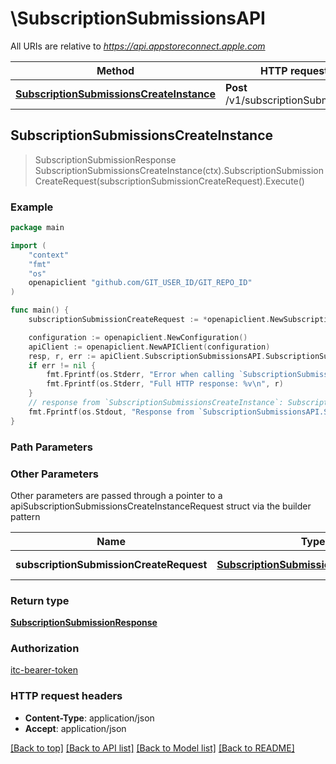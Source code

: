 # \SubscriptionSubmissionsAPI

All URIs are relative to *https://api.appstoreconnect.apple.com*

Method | HTTP request | Description
------------- | ------------- | -------------
[**SubscriptionSubmissionsCreateInstance**](SubscriptionSubmissionsAPI.md#SubscriptionSubmissionsCreateInstance) | **Post** /v1/subscriptionSubmissions | 



## SubscriptionSubmissionsCreateInstance

> SubscriptionSubmissionResponse SubscriptionSubmissionsCreateInstance(ctx).SubscriptionSubmissionCreateRequest(subscriptionSubmissionCreateRequest).Execute()



### Example

```go
package main

import (
    "context"
    "fmt"
    "os"
    openapiclient "github.com/GIT_USER_ID/GIT_REPO_ID"
)

func main() {
    subscriptionSubmissionCreateRequest := *openapiclient.NewSubscriptionSubmissionCreateRequest(*openapiclient.NewSubscriptionSubmissionCreateRequestData("Type_example", *openapiclient.NewSubscriptionAppStoreReviewScreenshotCreateRequestDataRelationships(*openapiclient.NewSubscriptionAppStoreReviewScreenshotCreateRequestDataRelationshipsSubscription(*openapiclient.NewPromotedPurchaseRelationshipsSubscriptionData("Type_example", "Id_example"))))) // SubscriptionSubmissionCreateRequest | SubscriptionSubmission representation

    configuration := openapiclient.NewConfiguration()
    apiClient := openapiclient.NewAPIClient(configuration)
    resp, r, err := apiClient.SubscriptionSubmissionsAPI.SubscriptionSubmissionsCreateInstance(context.Background()).SubscriptionSubmissionCreateRequest(subscriptionSubmissionCreateRequest).Execute()
    if err != nil {
        fmt.Fprintf(os.Stderr, "Error when calling `SubscriptionSubmissionsAPI.SubscriptionSubmissionsCreateInstance``: %v\n", err)
        fmt.Fprintf(os.Stderr, "Full HTTP response: %v\n", r)
    }
    // response from `SubscriptionSubmissionsCreateInstance`: SubscriptionSubmissionResponse
    fmt.Fprintf(os.Stdout, "Response from `SubscriptionSubmissionsAPI.SubscriptionSubmissionsCreateInstance`: %v\n", resp)
}
```

### Path Parameters



### Other Parameters

Other parameters are passed through a pointer to a apiSubscriptionSubmissionsCreateInstanceRequest struct via the builder pattern


Name | Type | Description  | Notes
------------- | ------------- | ------------- | -------------
 **subscriptionSubmissionCreateRequest** | [**SubscriptionSubmissionCreateRequest**](SubscriptionSubmissionCreateRequest.md) | SubscriptionSubmission representation | 

### Return type

[**SubscriptionSubmissionResponse**](SubscriptionSubmissionResponse.md)

### Authorization

[itc-bearer-token](../README.md#itc-bearer-token)

### HTTP request headers

- **Content-Type**: application/json
- **Accept**: application/json

[[Back to top]](#) [[Back to API list]](../README.md#documentation-for-api-endpoints)
[[Back to Model list]](../README.md#documentation-for-models)
[[Back to README]](../README.md)

